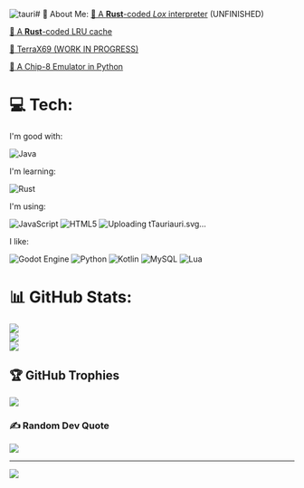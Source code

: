 ![tauri](https://github.com/user-attachments/assets/ac41376d-b737-49cd-983d-5b35e23103c8)# 💫 About Me:
[🦀 A **Rust**-coded _Lox_ interpreter](https://github.com/Garkatron/Rust-Lox-Interpreter) (UNFINISHED)

[🦀 A **Rust**-coded LRU cache](https://github.com/Garkatron/LRU-Cache-Rust)

[🗽 TerraX69 (WORK IN PROGRESS)](https://github.com/Garkatron/TerraX69-JS)


[🐍 A Chip-8 Emulator in Python](https://github.com/Garkatron/Von-Neumann-Simulator)

# 💻 Tech:
I'm good with:

![Java](https://img.shields.io/badge/java-%23ED8B00.svg?style=for-the-badge&logo=openjdk&logoColor=white) 

I'm learning:

![Rust](https://img.shields.io/badge/rust-%23000000.svg?style=for-the-badge&logo=rust&logoColor=white) 

I'm using:

![JavaScript](https://img.shields.io/badge/javascript-%23323330.svg?style=for-the-badge&logo=javascript&logoColor=%23F7DF1E) 
![HTML5](https://img.shields.io/badge/html5-%23E34F26.svg?style=for-the-badge&logo=html5&logoColor=white) 
![Uploading t<svg role="img" viewBox="0 0 24 24" xmlns="http://www.w3.org/2000/svg"><title>Tauri</title><path d="M13.912 0a8.72 8.72 0 0 0-8.308 6.139c1.05-.515 2.18-.845 3.342-.976 2.415-3.363 7.4-3.412 9.88-.097 2.48 3.315 1.025 8.084-2.883 9.45a6.131 6.131 0 0 1-.3 2.762 8.72 8.72 0 0 0 3.01-1.225A8.72 8.72 0 0 0 13.913 0zm.082 6.451a2.284 2.284 0 1 0-.15 4.566 2.284 2.284 0 0 0 .15-4.566zm-5.629.27a8.72 8.72 0 0 0-3.031 1.235 8.72 8.72 0 1 0 13.06 9.9131 10.173 10.174 0 0 1-3.343.965 6.125 6.125 0 1 1-7.028-9.343 6.114 6.115 0 0 1 .342-2.772zm1.713 6.27a2.284 2.284 0 0 0-2.284 2.283 2.284 2.284 0 0 0 2.284 2.284 2.284 2.284 0 0 0 2.284-2.284 2.284 2.284 0 0 0-2.284-2.284z"/></svg>auri.svg…]()


I like:

![Godot Engine](https://img.shields.io/badge/GODOT-%23FFFFFF.svg?style=for-the-badge&logo=godot-engine)
![Python](https://img.shields.io/badge/python-3670A0?style=for-the-badge&logo=python&logoColor=ffdd54) 
![Kotlin](https://img.shields.io/badge/kotlin-%237F52FF.svg?style=for-the-badge&logo=kotlin&logoColor=white) ![MySQL](https://img.shields.io/badge/mysql-4479A1.svg?style=for-the-badge&logo=mysql&logoColor=white) 
![Lua](https://img.shields.io/badge/lua-%232C2D72.svg?style=for-the-badge&logo=lua&logoColor=white) 

# 📊 GitHub Stats:
![](https://github-readme-stats.vercel.app/api?username=Garkatron&theme=dark&hide_border=false&include_all_commits=true&count_private=true)<br/>
![](https://github-readme-streak-stats.herokuapp.com/?user=Garkatron&theme=dark&hide_border=false)<br/>
![](https://github-readme-stats.vercel.app/api/top-langs/?username=Garkatron&theme=dark&hide_border=false&include_all_commits=true&count_private=true&layout=compact)

## 🏆 GitHub Trophies
![](https://github-profile-trophy.vercel.app/?username=Garkatron&theme=radical&no-frame=true&no-bg=true&margin-w=4)

### ✍️ Random Dev Quote
![](https://quotes-github-readme.vercel.app/api?type=horizontal&theme=tokyonight)

---
[![](https://visitcount.itsvg.in/api?id=Garkatron&icon=2&color=0)](https://visitcount.itsvg.in)

<!-- Proudly created with GPRM ( https://gprm.itsvg.in ) -->
